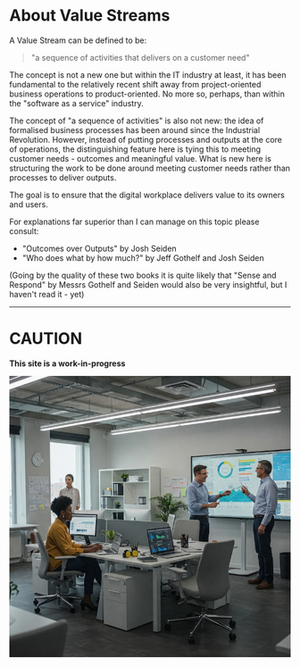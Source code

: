 # About Value Streams

A Value Stream can be defined to be:
> "a sequence of activities that delivers on a customer need"

The concept is not a new one but within the IT industry at least, it has been fundamental to the relatively recent shift away from project-oriented business operations to product-oriented. No more so, perhaps, than within the "software as a service" industry.

The concept of "a sequence of activities" is also not new: the idea of formalised business processes has been around since the Industrial Revolution. However, instead of putting processes and outputs at the core of operations, the distinguishing feature here is tying this to meeting customer needs - outcomes and meaningful value. What is new here is structuring the work to be done around meeting customer needs rather than processes to deliver outputs.

The goal is to ensure that the digital workplace delivers value to its owners and users.

For explanations far superior than I can manage on this topic please consult:
- "Outcomes over Outputs" by Josh Seiden
- "Who does what by how much?" by Jeff Gothelf and Josh Seiden

(Going by the quality of these two books it is quite likely that "Sense and Respond" by Messrs Gothelf and Seiden would also be very insightful, but I haven't read it - yet)

---

# CAUTION

**This site is a work-in-progress**

![Modern Workplace250](images/Gemini_Generated_Image_w3pctvw3pctvw3pc.jpg)
